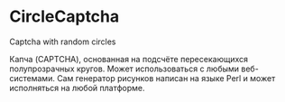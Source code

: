# CircleCaptcha
Captcha with random circles

Капча (CAPTCHA), основанная на подсчёте пересекающихся полупрозрачных кругов. Может использоваться с любыми веб-системами. Сам генератор рисунков написан на языке Perl и может исполняться на любой платформе.
